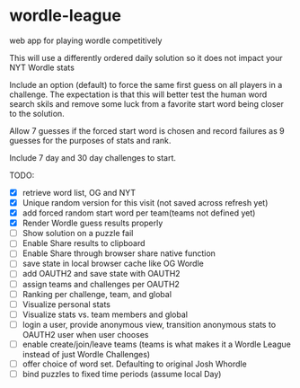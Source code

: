 # wordle-league
 web app for playing wordle competitively
 
 This will use a differently ordered daily solution so it does not impact your NYT Wordle stats
 
 Include an option (default) to force the same first guess on all players in a challenge. The expectation is that this will better test the human word search skils and remove some luck from a favorite start word being closer to the solution.

Allow 7 guesses if the forced start word is chosen and record failures as 9 guesses for the purposes of stats and rank.

 Include 7 day and 30 day challenges to start.

TODO:
- [X] retrieve word list, OG and NYT
- [X] Unique random version for this visit (not saved across refresh yet)
- [X] add forced random start word per team(teams not defined yet)
- [X] Render Wordle guess results properly
- [ ] Show solution on a puzzle fail
- [ ] Enable Share results to clipboard
- [ ] Enable Share through browser share native function
- [ ] save state in local browser cache like OG Wordle
- [ ] add OAUTH2 and save state with OAUTH2 
- [ ] assign teams and challenges per OAUTH2
- [ ] Ranking per challenge, team, and global
- [ ] Visualize personal stats
- [ ] Visualize stats vs. team members and global
- [ ] login a user, provide anonymous view, transition anonymous stats to OAUTH2 user when user chooses
- [ ] enable create/join/leave teams (teams is what makes it a Wordle League instead of just Wordle Challenges)
- [ ] offer choice of word set. Defaulting to original Josh Whordle
- [ ] bind puzzles to fixed time periods (assume local Day)
